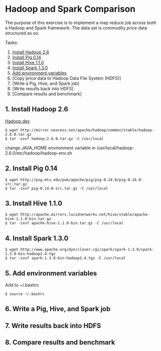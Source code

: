 # Hadoop and Spark Comparison

The purpose of this exercise is to implement a map reduce job across both a Hadoop and Spark framework. The data set is commodity price data structured as so:

Tasks:

1. [Install Hadoop 2.6](README.md#1-install-hadoop-26)
2. [Install Pig 0.14](README.md#2-install-pig-014)
3. [Install Hive 1.1.0](README.md#3-install-hive-110)
4. [Install Spark 1.3.0](README.md#4-install-spark-130)
5. [Add environment variables](README.md#5-add-environment-variables)
5. [Copy price data to Hadoop Data File System (HDFS)]
6. [Write a Pig, Hive, and Spark job]
7. [Write results back into HDFS]
8. [Compare results and benchmark]

## 1. Install Hadoop 2.6
    
[Hadoop dev](https://sites.google.com/a/insightdatascience.com/dataengineering/devsetups/hadoop)

    $ wget http://mirror.nexcess.net/apache/hadoop/common/stable/hadoop-2.6.0.tar.gz
    $ tar -zxvf hadoop-2.6.0.tar.gz -C /usr/local

change JAVA_HOME environment variable in /usr/local/hadoop-2.6.0/etc/hadoop/hadoop-env.sh

## 2. Install Pig 0.14

    $ wget http://psg.mtu.edu/pub/apache/pig/pig-0.14.0/pig-0.14.0-src.tar.gz 
    $ tar -zxvf pig-0.14.0-src.tar.gz -C /usr/local

## 3. Install Hive 1.1.0

    $ wget http://apache.mirrors.lucidnetworks.net/hive/stable/apache-hive-1.1.0-bin.tar.gz
    $ tar -zxvf apache-hive-1.1.0-bin.tar.gz -C /usr/local

## 4. Install Spark 1.3.0

    $ wget http://www.apache.org/dyn/closer.cgi/spark/spark-1.3.0/spark-1.3.0-bin-hadoop2.4.tgz
    $ tar -zxvf spark-1.3.0-bin-hadoop2.4.tgz -C /usr/local

## 5. Add environment variables
Add to ~/.bashrc

    $ source ~/.bashrc
  
## 6. Write a Pig, Hive, and Spark job

## 7. Write results back into HDFS

## 8. Compare results and benchmark
